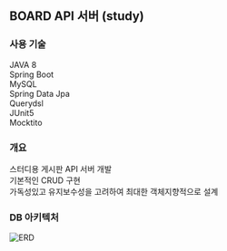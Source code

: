 ## BOARD API 서버 (study)

### 사용 기술
JAVA 8<br>
Spring Boot<br>
MySQL<br>
Spring Data Jpa<br>
Querydsl<br>
JUnit5<br>
Mocktito

### 개요
스터디용 게시판 API 서버 개발<br>
기본적인 CRUD 구현<br>
가독성있고 유지보수성을 고려하여 최대한 객체지향적으로 설계<br>

### DB 아키텍처
![ERD](https://user-images.githubusercontent.com/82927161/209620685-0053af8a-0356-4227-bc49-96c2f77c191c.PNG)
